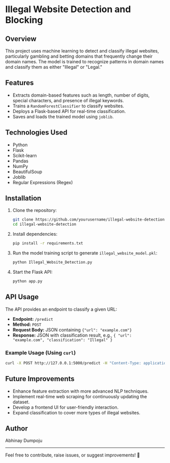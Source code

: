 # Illegal Website Detection and Blocking

## Overview
This project uses machine learning to detect and classify illegal websites, particularly gambling and betting domains that frequently change their domain names. The model is trained to recognize patterns in domain names and classify them as either "Illegal" or "Legal."

## Features
- Extracts domain-based features such as length, number of digits, special characters, and presence of illegal keywords.
- Trains a `RandomForestClassifier` to classify websites.
- Deploys a Flask-based API for real-time classification.
- Saves and loads the trained model using `joblib`.

## Technologies Used
- Python
- Flask
- Scikit-learn
- Pandas
- NumPy
- BeautifulSoup
- Joblib
- Regular Expressions (Regex)

## Installation
1. Clone the repository:
   ```bash
   git clone https://github.com/yourusername/illegal-website-detection.git
   cd illegal-website-detection
   ```
2. Install dependencies:
   ```bash
   pip install -r requirements.txt
   ```
3. Run the model training script to generate `illegal_website_model.pkl`:
   ```bash
   python Illegal_Website_Detection.py
   ```
4. Start the Flask API:
   ```bash
   python app.py
   ```

## API Usage
The API provides an endpoint to classify a given URL:
- **Endpoint:** `/predict`
- **Method:** `POST`
- **Request Body:** JSON containing `{"url": "example.com"}`
- **Response:** JSON with classification result, e.g., `{ "url": "example.com", "classification": "Illegal" }`

### Example Usage (Using `curl`)
```bash
curl -X POST http://127.0.0.1:5000/predict -H "Content-Type: application/json" -d '{"url": "1rajbet.in"}'
```

## Future Improvements
- Enhance feature extraction with more advanced NLP techniques.
- Implement real-time web scraping for continuously updating the dataset.
- Develop a frontend UI for user-friendly interaction.
- Expand classification to cover more types of illegal websites.

## Author
Abhinay Dumpoju

---
Feel free to contribute, raise issues, or suggest improvements! 🚀

